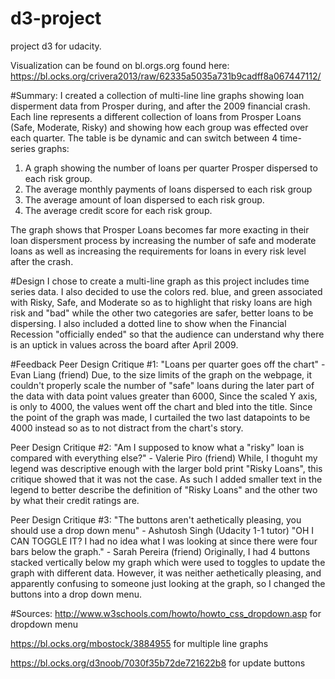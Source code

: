 # d3-project
project d3 for udacity.

Visualization can be found on bl.orgs.org found here: https://bl.ocks.org/crivera2013/raw/62335a5035a731b9cadff8a067447112/

#Summary:
I created a collection of multi-line line graphs showing loan disperment data from Prosper during, and after the 2009 financial crash.  Each line represents a different collection of loans from Prosper Loans (Safe, Moderate, Risky) and showing how each group was effected over each quarter.  The table is be dynamic and can switch between 4 time-series graphs:

1. A graph showing the number of loans per quarter Prosper dispersed to each risk group.
2. The average monthly payments of loans dispersed to each risk group
3. The average amount of loan dispersed to each risk group.
4. The average credit score for each risk group.

The graph shows that Prosper Loans becomes far more exacting in their loan dispersment process by increasing the number of safe and moderate loans as well as increasing the requirements for loans in every risk level after the crash.


#Design
I chose to create a multi-line graph as this project includes time series data.  I also decided to use the colors red. blue, and green associated with Risky, Safe, and Moderate so as to highlight that risky loans are high risk and "bad" while the other two categories are safer, better loans to be dispersing.  I also included a dotted line to show when the Financial Recession "officially ended" so that the audience can understand why there is an uptick in values across the board after April 2009. 

#Feedback
Peer Design Critique #1:
"Loans per quarter goes off the chart" - Evan Liang (friend)
Due, to the size limits of the graph on the webpage, it couldn't properly scale the number of "safe" loans during the later part of the data with data point values greater than 6000, Since the scaled Y axis, is only to 4000, the values went off the chart and bled into the title.  Since the point of the graph was made, I curtailed the two last datapoints to be 4000 instead so as to not distract from the chart's story.

Peer Design Critique #2:
"Am I supposed to know what a "risky" loan is compared with everything else?" - Valerie Piro (friend)
While, I thoguht my legend was descriptive enough with the larger bold print "Risky Loans", this critique showed that it was not the case.  As such I added smaller text in the legend to better describe the definition of "Risky Loans" and the other two by what their credit ratings are.

Peer Design Critique #3:
"The buttons aren't aethetically pleasing, you should use a drop down menu" - Ashutosh Singh (Udacity 1-1 tutor)
"OH I CAN TOGGLE IT? I had no idea what I was looking at since there were four bars below the graph." - Sarah Pereira (friend)
Originally, I had 4 buttons stacked vertically below my graph which were used to toggles to update the graph with different data.  However, it was neither aethetically pleasing, and apparently confusing to someone just looking at the graph, so I changed the buttons into a drop down menu.

#Sources:
http://www.w3schools.com/howto/howto_css_dropdown.asp  for dropdown menu

https://bl.ocks.org/mbostock/3884955  for multiple line graphs

https://bl.ocks.org/d3noob/7030f35b72de721622b8  for update buttons
